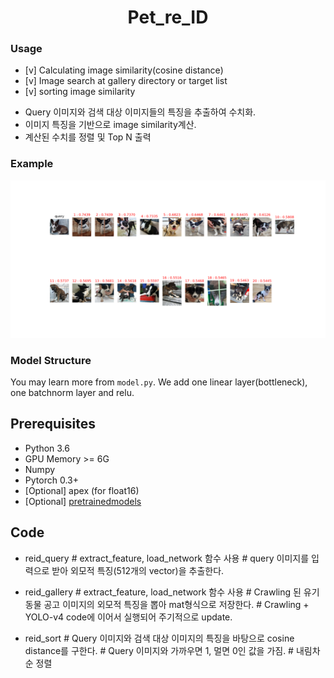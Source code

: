 <h1 align="center"> Pet_re_ID </h1>

### Usage
* [v] Calculating image similarity(cosine distance) 
* [v] Image search at gallery directory or target list
* [v] sorting image similarity
- Query 이미지와 검색 대상 이미지들의 특징을 추출하여 수치화.
- 이미지 특징을 기반으로 image similarity계산. 
- 계산된 수치를 정렬 및 Top N 출력

### Example  
<p align="center"><img src="show_all_data.png" width="640"\></p>


### Model Structure
You may learn more from `model.py`. 
We add one linear layer(bottleneck), one batchnorm layer and relu.


## Prerequisites
- Python 3.6
- GPU Memory >= 6G
- Numpy
- Pytorch 0.3+
- [Optional] apex (for float16) 
- [Optional] [pretrainedmodels](https://github.com/Cadene/pretrained-models.pytorch)

## Code 

 - reid_query    # extract_feature, load_network 함수 사용
                 # query 이미지를 입력으로 받아 외모적 특징(512개의 vector)을 추출한다. 
                 
 - reid_gallery  # extract_feature, load_network 함수 사용
                 # Crawling 된 유기동물 공고 이미지의 외모적 특징을 뽑아 mat형식으로 저장한다. 
                 # Crawling + YOLO-v4 code에 이어서 실행되어 주기적으로 update.
                 
 - reid_sort     # Query 이미지와 검색 대상 이미지의 특징을 바탕으로 cosine distance를 구한다.
                 # Query 이미지와 가까우면 1, 멀면 0인 값을 가짐.
                 # 내림차순 정렬 
 
